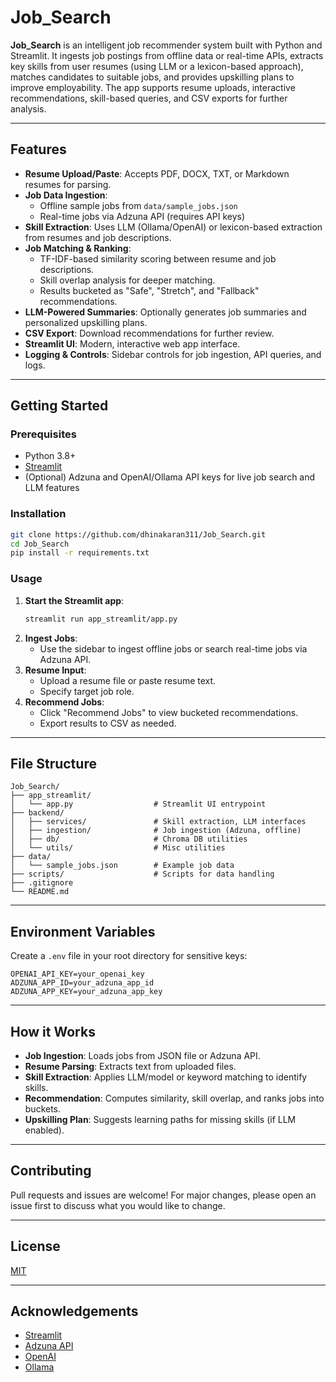 # Job_Search

**Job_Search** is an intelligent job recommender system built with Python and Streamlit. It ingests job postings from offline data or real-time APIs, extracts key skills from user resumes (using LLM or a lexicon-based approach), matches candidates to suitable jobs, and provides upskilling plans to improve employability. The app supports resume uploads, interactive recommendations, skill-based queries, and CSV exports for further analysis.

---

## Features

- **Resume Upload/Paste**: Accepts PDF, DOCX, TXT, or Markdown resumes for parsing.
- **Job Data Ingestion**:
  - Offline sample jobs from `data/sample_jobs.json`
  - Real-time jobs via Adzuna API (requires API keys)
- **Skill Extraction**: Uses LLM (Ollama/OpenAI) or lexicon-based extraction from resumes and job descriptions.
- **Job Matching & Ranking**: 
  - TF-IDF-based similarity scoring between resume and job descriptions.
  - Skill overlap analysis for deeper matching.
  - Results bucketed as "Safe", "Stretch", and "Fallback" recommendations.
- **LLM-Powered Summaries**: Optionally generates job summaries and personalized upskilling plans.
- **CSV Export**: Download recommendations for further review.
- **Streamlit UI**: Modern, interactive web app interface.
- **Logging & Controls**: Sidebar controls for job ingestion, API queries, and logs.

---

## Getting Started

### Prerequisites

- Python 3.8+
- [Streamlit](https://streamlit.io/)
- (Optional) Adzuna and OpenAI/Ollama API keys for live job search and LLM features

### Installation

```bash
git clone https://github.com/dhinakaran311/Job_Search.git
cd Job_Search
pip install -r requirements.txt
```

### Usage

1. **Start the Streamlit app**:
    ```bash
    streamlit run app_streamlit/app.py
    ```
2. **Ingest Jobs**:
    - Use the sidebar to ingest offline jobs or search real-time jobs via Adzuna API.
3. **Resume Input**:
    - Upload a resume file or paste resume text.
    - Specify target job role.
4. **Recommend Jobs**:
    - Click "Recommend Jobs" to view bucketed recommendations.
    - Export results to CSV as needed.

---

## File Structure

```
Job_Search/
├── app_streamlit/
│   └── app.py                  # Streamlit UI entrypoint
├── backend/
│   ├── services/               # Skill extraction, LLM interfaces
│   ├── ingestion/              # Job ingestion (Adzuna, offline)
│   ├── db/                     # Chroma DB utilities
│   └── utils/                  # Misc utilities
├── data/
│   └── sample_jobs.json        # Example job data
├── scripts/                    # Scripts for data handling
├── .gitignore
└── README.md
```

---

## Environment Variables

Create a `.env` file in your root directory for sensitive keys:
```
OPENAI_API_KEY=your_openai_key
ADZUNA_APP_ID=your_adzuna_app_id
ADZUNA_APP_KEY=your_adzuna_app_key
```

---

## How it Works

- **Job Ingestion**: Loads jobs from JSON file or Adzuna API.
- **Resume Parsing**: Extracts text from uploaded files.
- **Skill Extraction**: Applies LLM/model or keyword matching to identify skills.
- **Recommendation**: Computes similarity, skill overlap, and ranks jobs into buckets.
- **Upskilling Plan**: Suggests learning paths for missing skills (if LLM enabled).

---

## Contributing

Pull requests and issues are welcome! For major changes, please open an issue first to discuss what you would like to change.

---

## License

[MIT](LICENSE)

---

## Acknowledgements

- [Streamlit](https://streamlit.io/)
- [Adzuna API](https://developer.adzuna.com/)
- [OpenAI](https://openai.com/)
- [Ollama](https://ollama.com/)
